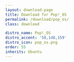 ```yaml
---
layout: download-page
title: Download for Pop!_OS
permalink: /download/pop_os/
class: download

distro_name: Pop!_OS
distro_accent: '58,148,159'
distro_icon: pop_os.png
order: 55
inherits: Ubuntu
---
```

